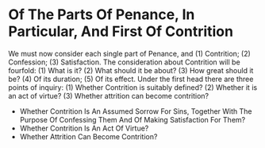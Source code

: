 # Of The Parts Of Penance, In Particular, And First Of Contrition

We must now consider each single part of Penance, and (1) Contrition; (2) Confession; (3) Satisfaction. The consideration about Contrition will be fourfold: (1) What is it? (2) What should it be about? (3) How great should it be? (4) Of its duration; (5) Of its effect.  Under the first head there are three points of inquiry:
(1) Whether Contrition is suitably defined?
(2) Whether it is an act of virtue?
(3) Whether attrition can become contrition?

* Whether Contrition Is An Assumed Sorrow For Sins, Together With The Purpose Of Confessing Them And Of Making Satisfaction For Them?
* Whether Contrition Is An Act Of Virtue?
* Whether Attrition Can Become Contrition?